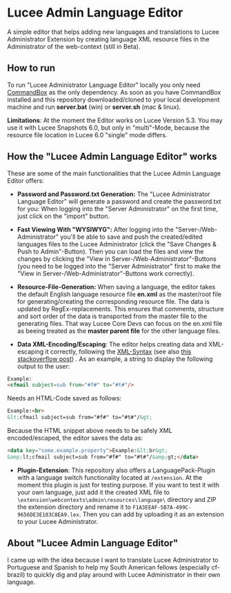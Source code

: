 # Lucee Admin Language Editor

A simple editor that helps adding new languages and translations to Lucee Administrator Extension by creating language XML resource files in the Administrator of the web-context (still in Beta).

## How to run

To run "Lucee Administrator Language Editor" locally you only need [CommandBox](https://www.ortussolutions.com/products/commandbox) as the only dependency. As soon as you have CommandBox installed and this repository downloaded/cloned to your local development machine and run **server.bat** (win) or **server.sh** (mac & linux).

**Limitations**: At the moment the Editor works on Lucee Version 5.3. You may use it with Lucee Snapshots 6.0, but only in "multi"-Mode, because the resource file location in Lucee 6.0 "single" mode differs.

## How the "Lucee Admin Language Editor" works

These are some of the main functionalities that the Lucee Admin Language Editor offers:

- **Password and Password.txt Generation:** The "Lucee Administrator Language Editor" will generate a password and create the password.txt for you: When logging into the "Server Administrator" on the first time, just click on the "import" button. 

- **Fast Viewing With "WYSIWYG":** After logging into the "Server-/Web-Administrator" you'll be able to save and push the created/edited languages files to the Lucee Administrator (click the "Save Changes & Push to Admin"-Button). Then you can load the files and view the changes by clicking the "View in Server-/Web-Administrator"-Buttons (you need to be logged into the "Server Administrator" first to make the "View in Server-/Web-Administrator"-Buttons work correctly).

- **Resource-File-Generation:** When saving a language, the editor takes the default English language resource file **en.xml** as the master/root file for generating/creating the corresponding resource file. The data is updated by RegEx-replacements. This ensures that comments, structure and sort order of the data is transported from the master file to the generating files. That way Lucee Core Devs can focus on the en.xml file as beeing treated as the **master parent file** for the other language files.

- **Data XML-Encoding/Escaping**: The editor helps creating data and XML-escaping it correctly, following the [XML-Syntax](https://www.w3.org/TR/xml/#syntax) (see also [this stackoverflow post](https://stackoverflow.com/a/28152666/2645359)) . As an example, a string to display the following output to the user:

```html
Example:
<cfmail subject=sub from="#f#" to="#t#"/>
```

Needs an HTML-Code saved as follows:

```html
Example:<br>
&lt;cfmail subject=sub from="#f#" to="#t#"/&gt;
```

Because the HTML snippet above needs to be safely XML encoded/escaped, the editor saves the data as:

```html
<data key="some.example.property">Example:&lt;br&gt;
&amp;lt;cfmail subject=sub from="#f#" to="#t#"/&amp;gt;</data>
```

- **Plugin-Extension**: This repository also offers a LanguagePack-Plugin with a language switch functionality located at `/extension`. At the moment this plugin is just for testing purpose. If you want to test it with your own language, just add it the created XML file to `\extension\webcontexts\admin\resources\language\` directory and ZIP the extension directory and rename it to `F1A3EEAF-5B7A-499C-9656DE3E103C8EA9.lex`. Then you can add by uploading it as an extension to your Lucee Administrator.

## About "Lucee Admin Language Editor"

I came up with the idea because I want to translate Lucee Administrator to Portuguese and Spanish to help my South American fellows (especially cf-brazil) to quickly dig and play around with Lucee Administrator in their own language.
